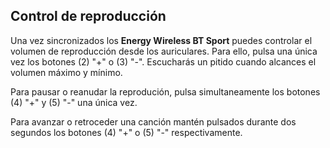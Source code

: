 ## Control de reproducción

Una vez sincronizados los **Energy Wireless BT Sport** puedes controlar el volumen de reproducción desde los auriculares. Para ello, pulsa una única vez los botones (2) "+" o (3) "-". Escucharás un pitido cuando alcances el volumen máximo y mínimo.

Para pausar o reanudar la reprodución, pulsa simultaneamente los botones (4) "+" y (5) "-" una única vez.

Para avanzar o retroceder una canción mantén pulsados durante dos segundos los botones (4) "+" o (5) "-" respectivamente. 
